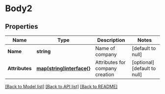 # Body2

## Properties
Name | Type | Description | Notes
------------ | ------------- | ------------- | -------------
**Name** | **string** | Name of company | [default to null]
**Attributes** | [**map[string]interface{}**](interface{}.md) | Attributes for company creation | [optional] [default to null]

[[Back to Model list]](../README.md#documentation-for-models) [[Back to API list]](../README.md#documentation-for-api-endpoints) [[Back to README]](../README.md)


